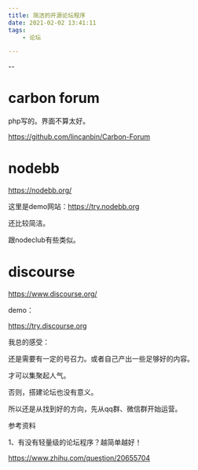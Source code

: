 ```yaml
---
title: 简洁的开源论坛程序
date: 2021-02-02 13:41:11
tags:
	- 论坛

---
```


--

# carbon forum

php写的。界面不算太好。

https://github.com/lincanbin/Carbon-Forum

# nodebb

https://nodebb.org/

这里是demo网站：https://try.nodebb.org

还比较简洁。

跟nodeclub有些类似。

# discourse

https://www.discourse.org/

demo：

https://try.discourse.org



我总的感受：

还是需要有一定的号召力。或者自己产出一些足够好的内容。

才可以集聚起人气。

否则，搭建论坛也没有意义。

所以还是从找到好的方向，先从qq群、微信群开始运营。



参考资料

1、有没有轻量级的论坛程序？越简单越好！

https://www.zhihu.com/question/20655704